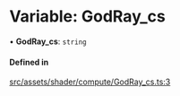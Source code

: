 # Variable: GodRay\_cs

• **GodRay\_cs**: `string`

#### Defined in

[src/assets/shader/compute/GodRay_cs.ts:3](https://github.com/Orillusion/orillusion/blob/main/src/assets/shader/compute/GodRay_cs.ts#L3)
